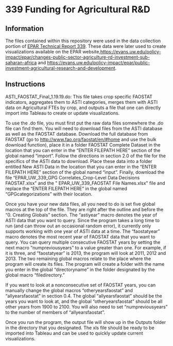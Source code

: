 # 339 Funding for Agricultural R&D
## Information
The files contained within this repository were used in the data collection portion of [EPAR Technical Report 339](https://evans.uw.edu/policy-impact/epar/research/funding-agricultural-research-and-development-public-goods). These data were later used to create visualizations available on the EPAR website,https://evans.uw.edu/policy-impact/epar/changes-public-sector-agriculture-rd-investment-sub-saharan-africa and https://evans.uw.edu/policy-impact/epar/public-investment-agricultural-research-and-development.
## Instructions
ASTI_FAOSTAT_Final_1.19.19.do: This file takes crop specific FAOSTAT indicators, aggregates them to ASTI categories, merges them with ASTI data on Agricultural FTEs by crop, and outputs a file that one can directly import into Tableau to create or update visualizations.  

To use the .do file, you must first put the raw data files somewhere the .do file can find them.  You will need to download files from the ASTI database as well as the FAOSTAT database.  Download the full database from FAOSTAT (go to http://www.fao.org/faostat/en/#home and use the bulk download function), place it in a folder FAOSTAT Complete Dataset in the location that you can enter in the “ENTER FILEPATH HERE” section of the global named “import”.  Follow the directions in section 2.0 of the file for the specifics of the ASTI data to download.  Place these data into a folder entitled New ASTI Data in the location that you can enter in the “ENTER FILEPATH HERE” section of the global named “input”.  Finally, download the file “EPAR_UW_339_GPG Correlates_Crop-Level Data Decisions FAOSTAT.xlsx" and the " EPAR_UW_339_FAOSTAT File Names.xlsx" file and replace the “ENTER FILEPATH HERE” in the global named “GPGcategorizations” with their location.

Once you have your new data files, all you need to do is set five global macros at the top of the file.  They are right after the outline and before the “0. Creating Globals” section.  The “astiyear” macro denotes the year of ASTI data that you want to query.  Since the program takes a long time to run (and can throw out an occasional random error), it currently only supports working with one year of ASTI data at a time.  The “faostatyear” macro denotes the most recent year of FAOSTAT data that you want to query.  You can query multiple consecutive FAOSTAT years by setting the next macro “numpreviousyears” to a value greater than one.  For example, if it is three, and “faostatyear” is 2013, the program will look at 2011, 2012 and 2013.  The two remaining global macros relate to the place where the program will create its files.  The program will create a folder with the name you enter in the global “directoryname” in the folder designated by the global macro “filedirectory.”

If you want to look at a nonconsecutive set of FAOSTAT years, you can manually change the global macros “otheryearsfaostat” and “allyearsfaostat” in section 0.4.  The global “allyearsfaostat” should be the years you want to look at, and the global “otheryearsfaostat” should be all other years from 1900 to 2100.  You will also need to set “numpreviousyears” to the number of members of “allyearsfaostat”.

Once you run the program, the output file will show up in the Outputs folder in the directory that you designated.  The xls file should be ready to be imported into Tableau and can be used to quickly update current visualizations.

